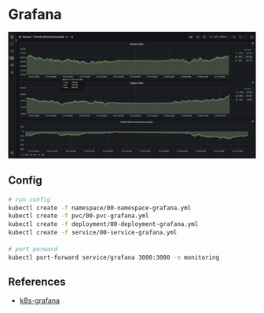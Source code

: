 # Grafana

<img src="./ss/00-db.png">

## Config

```bash
# run config
kubectl create -f namespace/00-namespace-grafana.yml
kubectl create -f pvc/00-pvc-grafana.yml
kubectl create -f deployment/00-deployment-grafana.yml
kubectl create -f service/00-service-grafana.yml

# port porward
kubectl port-forward service/grafana 3000:3000 -n monitoring
```

## References

- [k8s-grafana](https://grafana.com/docs/grafana/latest/setup-grafana/installation/kubernetes/)
